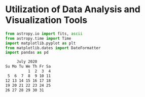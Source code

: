 # Utilization of Data Analysis and Visualization Tools

```python
from astropy.io import fits, ascii
from astropy.time import Time
import matplotlib.pyplot as plt
from matplotlib.dates import DateFormatter
import pandas as pd
```

```bash
     July 2020        
Su Mo Tu We Th Fr Sa  
          1  2  3  4  
 5  6  7  8  9 10 11  
12 13 14 15 16 17 18  
19 20 21 22 23 24 25  
26 27 28 29 30 31  
```
